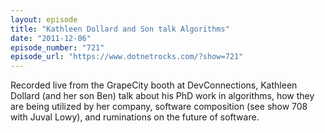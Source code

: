```yaml
---
layout: episode
title: "Kathleen Dollard and Son talk Algorithms"
date: "2011-12-06"
episode_number: "721"
episode_url: "https://www.dotnetrocks.com/?show=721"
---
```


Recorded live from the GrapeCity booth at DevConnections, Kathleen Dollard (and her son Ben) talk about his PhD work in algorithms, how they are being utilized by her company, software composition (see show 708 with Juval Lowy), and ruminations on the future of software.
